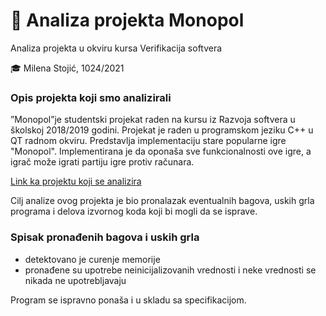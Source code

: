 # 🎩 Analiza projekta Monopol 

Analiza projekta u okviru kursa Verifikacija softvera

🎓 Milena Stojić, 1024/2021

### Opis projekta koji smo analizirali

”Monopol”je studentski projekat raden na kursu iz Razvoja softvera u školskoj 2018/2019 godini. Projekat je raden u programskom jeziku
C++ u QT radnom okviru. Predstavlja implementaciju stare popularne igre "Monopol". Implementirana je da oponaša sve funkcionalnosti ove igre, a igrač može igrati partiju igre protiv računara.

<a href = "https://github.com/MATF-RS19/RS019-monopol/tree/15a010f4e6e3571ed55d7ddf18a0ed1c5005d2f0"> Link ka projektu koji se analizira </a>

Cilj analize ovog projekta je bio pronalazak eventualnih bagova, uskih grla programa i delova izvornog koda koji bi mogli da se isprave.

### Spisak pronađenih bagova i uskih grla

* detektovano je curenje memorije
* pronađene su upotrebe neinicijalizovanih vrednosti i neke vrednosti se nikada ne upotrebljavaju

Program se ispravno ponaša i u skladu sa specifikacijom.




